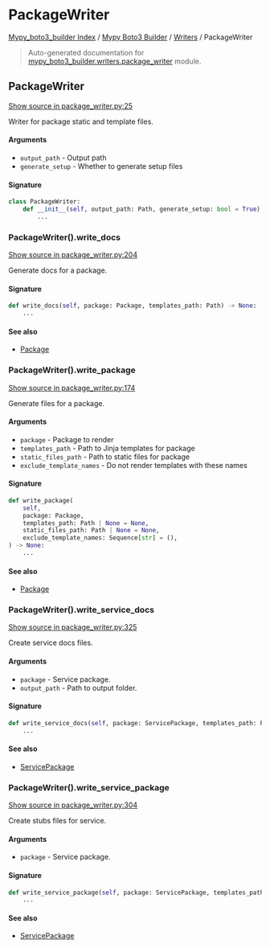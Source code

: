 # PackageWriter

[Mypy_boto3_builder Index](../../README.md#mypy_boto3_builder-index) /
[Mypy Boto3 Builder](../index.md#mypy-boto3-builder) /
[Writers](./index.md#writers) /
PackageWriter

> Auto-generated documentation for [mypy_boto3_builder.writers.package_writer](https://github.com/youtype/mypy_boto3_builder/blob/main/mypy_boto3_builder/writers/package_writer.py) module.

## PackageWriter

[Show source in package_writer.py:25](https://github.com/youtype/mypy_boto3_builder/blob/main/mypy_boto3_builder/writers/package_writer.py#L25)

Writer for package static and template files.

#### Arguments

- `output_path` - Output path
- `generate_setup` - Whether to generate setup files

#### Signature

```python
class PackageWriter:
    def __init__(self, output_path: Path, generate_setup: bool = True) -> None:
        ...
```

### PackageWriter().write_docs

[Show source in package_writer.py:204](https://github.com/youtype/mypy_boto3_builder/blob/main/mypy_boto3_builder/writers/package_writer.py#L204)

Generate docs for a package.

#### Signature

```python
def write_docs(self, package: Package, templates_path: Path) -> None:
    ...
```

#### See also

- [Package](../structures/package.md#package)

### PackageWriter().write_package

[Show source in package_writer.py:174](https://github.com/youtype/mypy_boto3_builder/blob/main/mypy_boto3_builder/writers/package_writer.py#L174)

Generate files for a package.

#### Arguments

- `package` - Package to render
- `templates_path` - Path to Jinja templates for package
- `static_files_path` - Path to static files for package
- `exclude_template_names` - Do not render templates with these names

#### Signature

```python
def write_package(
    self,
    package: Package,
    templates_path: Path | None = None,
    static_files_path: Path | None = None,
    exclude_template_names: Sequence[str] = (),
) -> None:
    ...
```

#### See also

- [Package](../structures/package.md#package)

### PackageWriter().write_service_docs

[Show source in package_writer.py:325](https://github.com/youtype/mypy_boto3_builder/blob/main/mypy_boto3_builder/writers/package_writer.py#L325)

Create service docs files.

#### Arguments

- `package` - Service package.
- `output_path` - Path to output folder.

#### Signature

```python
def write_service_docs(self, package: ServicePackage, templates_path: Path) -> None:
    ...
```

#### See also

- [ServicePackage](../structures/service_package.md#servicepackage)

### PackageWriter().write_service_package

[Show source in package_writer.py:304](https://github.com/youtype/mypy_boto3_builder/blob/main/mypy_boto3_builder/writers/package_writer.py#L304)

Create stubs files for service.

#### Arguments

- `package` - Service package.

#### Signature

```python
def write_service_package(self, package: ServicePackage, templates_path: Path) -> None:
    ...
```

#### See also

- [ServicePackage](../structures/service_package.md#servicepackage)
